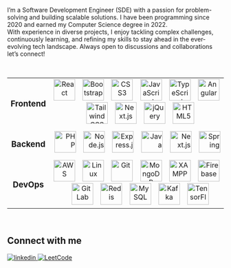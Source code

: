I’m a Software Development Engineer (SDE) with a passion for problem-solving and building scalable solutions. I have been programming since 2020 and earned my Computer Science degree in 2022.<br>
With experience in diverse projects, I enjoy tackling complex challenges, continuously learning, and refining my skills to stay ahead in the ever-evolving tech landscape. Always open to discussions and collaborations<br>let’s connect!  
  

<br/>  

<table align="center">
  <!-- Frontend Section -->
  <tr>
    <td align="center" width="10%"><h3>Frontend</h3></td>
    <td align="center"  width="90%">
      <a href="https://reactjs.org/" target="_blank"><img src="https://profilinator.rishav.dev/skills-assets/react-original-wordmark.svg" alt="React" height="50" /></a>&nbsp;&nbsp;&nbsp;
      <a href="https://getbootstrap.com/" target="_blank"><img src="https://profilinator.rishav.dev/skills-assets/bootstrap-plain.svg" alt="Bootstrap" height="50" /></a>&nbsp;&nbsp;&nbsp;
      <a href="https://www.w3schools.com/css/" target="_blank"><img src="https://profilinator.rishav.dev/skills-assets/css3-original-wordmark.svg" alt="CSS3" height="50" /></a>&nbsp;&nbsp;&nbsp;
      <a href="https://www.javascript.com/" target="_blank"><img src="https://profilinator.rishav.dev/skills-assets/javascript-original.svg" alt="JavaScript" height="50" /></a>&nbsp;&nbsp;&nbsp;
      <a href="https://www.typescriptlang.org/" target="_blank"><img src="https://profilinator.rishav.dev/skills-assets/typescript-original.svg" alt="TypeScript" height="50" /></a>&nbsp;&nbsp;&nbsp;
      <a href="https://angular.io/" target="_blank"><img src="https://profilinator.rishav.dev/skills-assets/angularjs-original.svg" alt="Angular" height="50" /></a>&nbsp;&nbsp;&nbsp;
      <a href="https://tailwindcss.com/" target="_blank"><img src="https://profilinator.rishav.dev/skills-assets/tailwindcss.svg" alt="Tailwind CSS" height="50" /></a>&nbsp;&nbsp;&nbsp;
      <a href="https://nextjs.org/" target="_blank"><img src="https://profilinator.rishav.dev/skills-assets/nextjs.png" alt="Next.js" height="50" /></a>&nbsp;&nbsp;&nbsp;
      <a href="https://jquery.com/" target="_blank"><img src="https://profilinator.rishav.dev/skills-assets/jquery.png" alt="jQuery" height="50" /></a>&nbsp;&nbsp;&nbsp;
      <a href="https://developer.mozilla.org/en-US/docs/Web/HTML" target="_blank"><img src="https://profilinator.rishav.dev/skills-assets/html5-original-wordmark.svg" alt="HTML5" height="50" /></a>
    </td>
  </tr>

  <!-- Backend Section -->

  <tr>
    <td align="center" width="10%"><h3>Backend</h3></td>
    <td align="right"  width="90%">
      <a href="https://www.php.net/" target="_blank"><img src="https://profilinator.rishav.dev/skills-assets/php-original.svg" alt="PHP" height="50" /></a>&nbsp;&nbsp;&nbsp;
      <a href="https://nodejs.org/" target="_blank"><img src="https://profilinator.rishav.dev/skills-assets/nodejs-original-wordmark.svg" alt="Node.js" height="50" /></a>&nbsp;&nbsp;&nbsp;
      <a href="https://expressjs.com/" target="_blank"><img src="https://profilinator.rishav.dev/skills-assets/express-original-wordmark.svg" alt="Express.js" height="50" /></a>&nbsp;&nbsp;&nbsp;
      <a href="https://www.java.com/" target="_blank"><img src="https://profilinator.rishav.dev/skills-assets/java-original-wordmark.svg" alt="Java" height="50" /></a>&nbsp;&nbsp;&nbsp;
      <a href="https://nextjs.org/" target="_blank"><img src="https://profilinator.rishav.dev/skills-assets/nextjs.png" alt="Next.js" height="50" /></a>&nbsp;&nbsp;&nbsp;
      <a href="https://spring.io/" target="_blank"><img src="https://profilinator.rishav.dev/skills-assets/springio-icon.svg" alt="Spring" height="50" /></a>
    </td>
  </tr>

  <!-- DevOps Section -->

  <tr>
    <td align="center" width="10%"><h3>DevOps</h3></td>
    <td align="center" width="90%">
      <a href="https://aws.amazon.com/" target="_blank"><img src="https://profilinator.rishav.dev/skills-assets/amazonwebservices-original-wordmark.svg" alt="AWS" height="50" /></a>&nbsp;&nbsp;&nbsp;
      <a href="https://www.linux.org/" target="_blank"><img src="https://profilinator.rishav.dev/skills-assets/linux-original.svg" alt="Linux" height="50" /></a>&nbsp;&nbsp;&nbsp;
      <a href="https://github.com/" target="_blank"><img src="https://profilinator.rishav.dev/skills-assets/git-scm-icon.svg" alt="Git" height="50" /></a>&nbsp;&nbsp;&nbsp;
      <a href="https://www.mongodb.com/" target="_blank"><img src="https://profilinator.rishav.dev/skills-assets/mongodb-original-wordmark.svg" alt="MongoDB" height="50" /></a>&nbsp;&nbsp;&nbsp;
      <a href="https://www.apachefriends.org/" target="_blank"><img src="https://profilinator.rishav.dev/skills-assets/xampp.png" alt="XAMPP" height="50" /></a>&nbsp;&nbsp;&nbsp;
      <a href="https://firebase.google.com/" target="_blank"><img src="https://profilinator.rishav.dev/skills-assets/firebase.png" alt="Firebase" height="50" /></a>&nbsp;&nbsp;&nbsp;
      <a href="https://about.gitlab.com/" target="_blank"><img src="https://profilinator.rishav.dev/skills-assets/gitlab.svg" alt="GitLab" height="50" /></a>&nbsp;&nbsp;&nbsp;
      <a href="https://redis.io/" target="_blank"><img src="https://profilinator.rishav.dev/skills-assets/redis-original-wordmark.svg" alt="Redis" height="50" /></a>&nbsp;&nbsp;&nbsp;
      <a href="https://www.mysql.com/" target="_blank"><img src="https://profilinator.rishav.dev/skills-assets/mysql-original-wordmark.svg" alt="MySQL" height="50" /></a>&nbsp;&nbsp;&nbsp;
      <a href="https://kafka.apache.org/" target="_blank"><img src="https://profilinator.rishav.dev/skills-assets/apache_kafka-icon.svg" alt="Kafka" height="50" /></a>&nbsp;&nbsp;&nbsp;
      <a href="https://www.tensorflow.org/" target="_blank"><img src="https://profilinator.rishav.dev/skills-assets/tensorflow-icon.svg" alt="TensorFlow" height="50" /></a>
    </td>
  </tr>
</table>




<br/>  


## Connect with me  
<a href="https://linkedin.com/in/https://www.linkedin.com/in/abhishek-sharma-07481520a/" target="_blank">
<img src=https://img.shields.io/badge/linkedin-%231E77B5.svg?&style=for-the-badge&logo=linkedin&logoColor=white alt=linkedin style="margin-bottom: 5px;" />
</a>
<a href="https://leetcode.com/u/abhishek_karlex/" target="_blank">
  <img src="https://img.shields.io/badge/LeetCode-%23FFA116.svg?&style=for-the-badge&logo=leetcode&logoColor=white" alt="LeetCode" style="margin-bottom: 5px;" />
</a>
  

